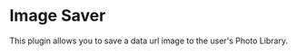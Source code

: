 Image Saver
============

This plugin allows you to save a data url image to the user's Photo Library.
